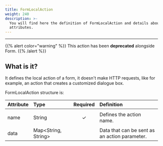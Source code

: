 ```yaml
---
title: FormLocalAction
weight: 240
description: >-
  You will find here the definition of FormLocalAction and details about its
  attributes.
---
```


---

{{% alert color="warning" %}}
This action has been **deprecated** alongside Form.
{{% /alert %}}

## What is it? 

It defines the local action of a form, it doesn't make HTTP requests, like for example, an action that creates a customized dialogue box. 

FormLocalAction structure is: 

<table>
  <thead>
    <tr>
      <th style="text-align:left">Attribute</th>
      <th style="text-align:left">Type</th>
      <th style="text-align:center">Required</th>
      <th style="text-align:left">Definition</th>
    </tr>
  </thead>
  <tbody>
    <tr>
      <td style="text-align:left">
        <p></p>
        <p>name</p>
      </td>
      <td style="text-align:left">String</td>
      <td style="text-align:center">&#x2713;</td>
      <td style="text-align:left">Defines the action name.</td>
    </tr>
    <tr>
      <td style="text-align:left">data</td>
      <td style="text-align:left">Map&lt;String, String&gt;</td>
      <td style="text-align:center"></td>
      <td style="text-align:left">Data that can be sent as an action parameter.</td>
    </tr>
  </tbody>
</table>
